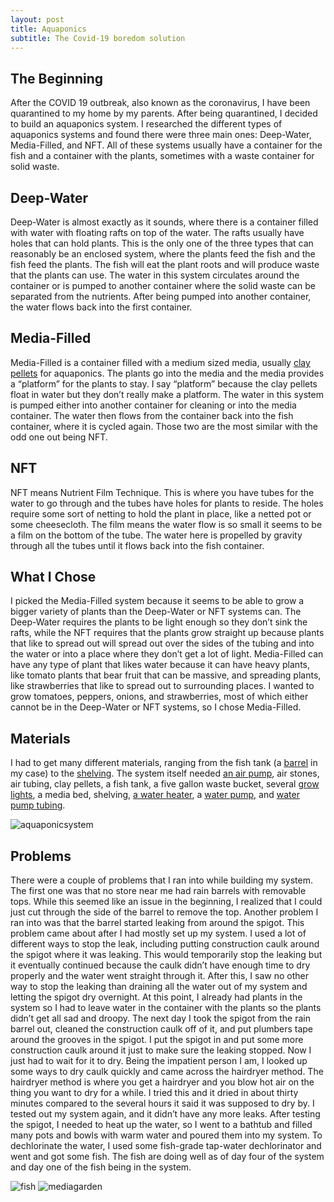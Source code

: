 ```yaml
---
layout: post
title: Aquaponics
subtitle: The Covid-19 boredom solution
---
```


## The Beginning

After the COVID 19 outbreak, also known as the coronavirus, I have been quarantined to my home by my parents. After being quarantined, I decided to build an aquaponics system. I researched the different types of aquaponics systems and found there were three main ones: Deep-Water, Media-Filled, and NFT. All of these systems usually have a container for the fish and a container with the plants, sometimes with a waste container for solid waste. 

## Deep-Water

Deep-Water is almost exactly as it sounds, where there is a container filled with water with floating rafts on top of the water. The rafts usually have holes that can hold plants. This is the only one of the three types that can reasonably be an enclosed system, where the plants feed the fish and the fish feed the plants. The fish will eat the plant roots and will produce waste that the plants can use. The water in this system circulates around the container or is pumped to another container where the solid waste can be separated from the nutrients. After being pumped into another container, the water flows back into the first container.

## Media-Filled

Media-Filled is a container filled with a medium sized media, usually [clay pellets](https://www.homedepot.com/p/Hydro-Crunch-Expanded-Clay-Growing-Media-Hydroponic-50-Liter-8-mm-Aggregate-Pebbles-Pellets-803000/302974903) for aquaponics. The plants go into the media and the media provides a “platform” for the plants to stay. I say “platform” because the clay pellets float in water but they don’t really make a platform. The water in this system is pumped either into another container for cleaning or into the media container. The water then flows from the container back into the fish container, where it is cycled again. Those two are the most similar with the odd one out being NFT. 

## NFT

NFT means Nutrient Film Technique. This is where you have tubes for the water to go through and the tubes have holes for plants to reside. The holes require some sort of netting to hold the plant in place, like a netted pot or some cheesecloth. The film means the water flow is so small it seems to be a film on the bottom of the tube. The water here is propelled by gravity through all the tubes until it flows back into the fish container.

## What I Chose

I picked the Media-Filled system because it seems to be able to grow a bigger variety of plants than the Deep-Water or NFT systems can. The Deep-Water requires the plants to be light enough so they don’t sink the rafts, while the NFT requires that the plants grow straight up because plants that like to spread out will spread out over the sides of the tubing and into the water or into a place where they don’t get a lot of light. Media-Filled can have any type of plant that likes water because it can have heavy plants, like tomato plants that bear fruit that can be massive, and spreading plants, like strawberries that like to spread out to surrounding places. I wanted to grow tomatoes, peppers, onions, and strawberries, most of which either cannot be in the Deep-Water or NFT systems, so I chose Media-Filled.

## Materials

I had to get many different materials, ranging from the fish tank (a [barrel](https://www.menards.com/main/outdoors/watering-irrigation/rain-barrels/emsco-group-50-gallon-whiskey-rain-barrel/3242m/p-1505888852966-c-13106.htm) in my case) to the [shelving](https://www.menards.com/main/storage-organization/garage-outdoor-organizers/freestanding-shelving-units/plano-reg-34-1-4-w-x-56-1-4-h-x-14-1-4-d-4-shelf-plastic-shelving-unit/904-011/p-1444450815337-c-12652.htm). The system itself needed [an air pump](https://www.petsmart.com/fish/filters-and-pumps/air-and-water-pumps/tetra-whisper-aquarium-air-pump-18160.html), air stones, air tubing, clay pellets, a fish tank, a five gallon waste bucket, several [grow lights](https://www.menards.com/main/lighting-ceiling-fans/indoor-lighting/work-shop-lights/stonepoint-led-lighting-24-x-2-integrated-led-grow-light/gr-shp-2l/p-1551857480619-c-1472133557086.htm), a media bed, shelving, [a water heater](https://www.petsmart.com/fish/heating-and-lighting/heaters/top-fin-submersible-aquarium-heater-37660.html), a [water pump](https://www.lowes.com/pd/smartpond-80-GPH-Submersible-Fountain-Pump/1000878412), and [water pump tubing](https://www.lowes.com/pd/EASTMAN-1-2-in-x-10-ft-PVC-Clear-Vinyl-Tubing/1000364771).

<img src="https://trentonwagner.github.io/img/aquaponicsystem.jpg" alt="aquaponicsystem">

## Problems

There were a couple of problems that I ran into while building my system. The first one was that no store near me had rain barrels with removable tops. While this seemed like an issue in the beginning, I realized that I could just cut through the side of the barrel to remove the top. Another problem I ran into was that the barrel started leaking from around the spigot. This problem came about after I had mostly set up my system. I used a lot of different ways to stop the leak, including putting construction caulk around the spigot where it was leaking. This would temporarily stop the leaking but it eventually continued because the caulk didn’t have enough time to dry properly and the water went straight through it. After this, I saw no other way to stop the leaking than draining all the water out of my system and letting the spigot dry overnight. At this point, I already had plants in the system so I had to leave water in the container with the plants so the plants didn’t get all sad and droopy. The next day I took the spigot from the rain barrel out, cleaned the construction caulk off of it, and put plumbers tape around the grooves in the spigot. I put the spigot in and put some more construction caulk around it just to make sure the leaking stopped. Now I just had to wait for it to dry. Being the impatient person I am, I looked up some ways to dry caulk quickly and came across the hairdryer method. The hairdryer method is where you get a hairdryer and you blow hot air on the thing you want to dry for a while. I tried this and it dried in about thirty minutes compared to the several hours it said it was supposed to dry by. I tested out my system again, and it didn’t have any more leaks. After testing the spigot, I needed to heat up the water, so I went to a bathtub and filled many pots and bowls with warm water and poured them into my system. To dechlorinate the water, I used some fish-grade tap-water dechlorinator and went and got some fish. The fish are doing well as of day four of the system and day one of the fish being in the system.

<img src="https://trentonwagner.github.io/img/fish.mov" alt="fish">

<img src="https://trentonwagner.github.io/img/mediagarden.JPG" alt="mediagarden">